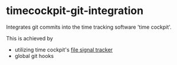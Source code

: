 # timecockpit-git-integration
Integrates git commits into the time tracking software 'time cockpit'.

This is achieved by 
- utilizing time cockpit's [file signal tracker](https://help.timecockpit.com/doc/signal-tracker/import-signals.html)
- global git hooks
